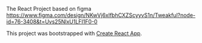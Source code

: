 
The React Project based on figma https://www.figma.com/design/NKwVj6xlfbhCXZScyyvS1n/Tweakful?node-id=76-3408&t=Uvs25NlxU1LFI1F0-0

This project was bootstrapped with [Create React App](https://github.com/facebook/create-react-app).
